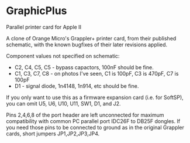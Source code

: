 # GraphicPlus

Parallel printer card for Apple II

A clone of Orange Micro's Grappler+ printer card, from their published schematic, with the known bugfixes of their later revisions applied.

Component values not specified on schematic:

* C2, C4, C5, C5 - bypass capactors, 100nF should be fine.
* C1, C3, C7, C8 - on photos I've seen, C1 is 100pF, C3 is 470pF, C7 is 100pF
* D1 - signal diode, 1n4148, 1n914, etc should be fine.

If you only want to use this as a firmware expansion card (i.e. for SoftSP), you can omit U5, U6, U10, U11, SW1, D1, and J2.

Pins 2,4,6,8 of the port header are left unconnected for maximum compatibility with common PC parallel port IDC26F to DB25F dongles. If you need those pins to be connected to ground as in the original Grappler cards, short jumpers JP1,JP2,JP3,JP4.
